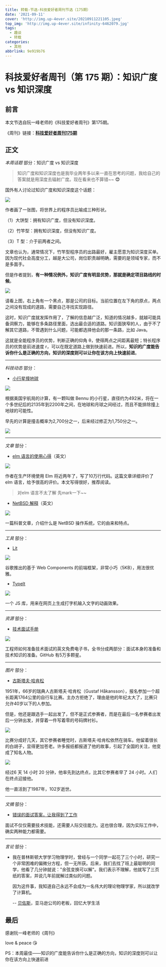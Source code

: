 ```yaml
---
title: 转载-节选-科技爱好者周刊节选（175期）
date: '2021-09-11'
cover: 'http://img.up-4ever.site/20210911221105.jpeg'
top_img: 'http://img.up-4ever.site/infinity-6462079.jpg'
tags:
  - 趣谈
  - 转载
categories:
  - 其他
abbrlink: 9e919b76
---
```

# 科技爱好者周刊（第 175 期）：知识广度 vs 知识深度

## 前言

本文节选自阮一峰老师的《科技爱好者周刊》第175期。

《周刊》链接：**[科技爱好者周刊175期](https://www.ruanyifeng.com/blog/2021/09/weekly-issue-175.html)**

## 正文

*本周话题* 部分：知识广度 vs 知识深度

> 知识广度和知识深度也是我毕业两年多以来一直在思考的问题，我给自己的答案就是用深度去辐射广度。现在看来也不算错~~ **😊**

国外有人讨论过知识广度和知识深度这个话题：

![](http://img.up-4ever.site/20210911220814.jpeg)

作者画了一张图，将世界上的程序员比喻成三种形状。

（1）大饼型：拥有知识广度，但没有知识深度。

（2）竹竿型：拥有知识深度，但没有知识广度。

（3）T 型：介于前两者之间。

文章也认为，通常情况下，竹竿型程序员的出路最好，雇主愿意为知识深度买单。因为现代社会高度分工，越是大公司，岗位职责越明确，需要的是领域专家，而不是多面手。

但是作者提到，**有一种情况例外，知识广度有明显优势，那就是确定项目路线的时候**。

![](http://img.up-4ever.site/20210911221105.jpeg)

请看上图，右上角有一个黑点，那是公司的目标。当前位置在左下角的原点，两点之间没有现成的道路，需要自己寻找实现路径。

这时，知识广度就发挥作用了，了解的信息越广泛，知道的情况越多，就越可能具备洞察力，能够在多条路径里面，选出最合适的道路。知识面狭窄的人，由于不了解其它道路，不管遇到什么问题，可能都选择他会的那一条路，比如 Java。

这就是全能程序员的优势，判断正确的仰角 θ，使得两点之间距离最短；特长程序员的优势是前进速度 r，可以在既定道路上做到快速前进。所以，**知识的广度能告诉你什么是正确的方向，知识的深度则可以让你在该方向上快速前进**。

---

*科技动态* 部分：

- [小行星撞地球](https://news.yahoo.com/nasa-boosts-impact-risk-potentially-220546594.html)

![](http://img.up-4ever.site/20210911221925.jpeg)

根据美国宇航局的计算，有一颗叫做 Bennu 的小行星，直径约为492米，将在一个多世纪后的2135年到2200年之间，在地球和月球之间经过，而且不能排除撞上地球的可能性。

早先的计算是撞击概率为2,700分之一，后来经过修正为1,750分之一。

![](http://img.up-4ever.site/20210911222014.jpeg)

---

*文章* 部分：

- [elm 语言的使用心得](https://engineering.rakuten.today/post/elm-at-rakuten/)（英文）

![](http://img.up-4ever.site/20210911223300.jpeg)

作者在生产环境使用 Elm 将近两年了，写了10万行代码。这篇文章详细评价了 elm 语言，给予很高的评价。本文写得很好，推荐阅读。

> 对elm 语言不太了解 先mark一下~~

- [NetBSD 解释](https://www.makeuseof.com/what-is-netbsd/)（英文）

![](http://img.up-4ever.site/20210911223425.jpeg)

一篇科普文章，介绍什么是 NetBSD 操作系统，它的由来和特点。

---

*工具* 部分：

- [Lit](https://lit.dev/)

![](http://img.up-4ever.site/20210911224716.jpeg)

谷歌推出的基于 Web Components 的前端框架，非常小巧（5KB），用法很优雅。

- [TypeIt](https://typeitjs.com/)

![](http://img.up-4ever.site/20210911224757.jpeg)

一个 JS 库，用来在网页上生成打字机输入文字的动画效果。

---

*资源* 部分：

- [技术面试手册](https://techinterviewhandbook.org/)

![](http://img.up-4ever.site/20210911225016.jpeg)

工程师如何准备技术面试的英文免费电子书，全书分成两部分：面试本身的准备和技术知识的准备。GitHub 有5万多颗星。

---

*图片* 部分：

- [古斯塔夫·哈肯松](https://en.wikipedia.org/wiki/Gustaf_Håkansson)

1951年，66岁的瑞典人古斯塔夫·哈肯松（Gustaf Håkansson），报名参加一个超长距离1764公里的自行车比赛。主办方拒绝了，理由是他的年纪太大了，比赛只允许40岁以下的人参加。

但是，他还是跟选手一起出发了，但不是正式参赛者，而是在最后一名参赛者出发后一分钟出发，并穿着一件写着零的号码牌衬衫。

![](http://img.up-4ever.site/20210911225303.jpeg)

比赛分成好几天，其它参赛者睡觉时，古斯塔夫·哈肯松依然在骑车。他留着很长的白胡子，显得更加苍老。许多报纸都报道了他的故事，引起了全国的关注，他变成了知名人物。

![](http://img.up-4ever.site/20210911225330.jpeg)

经过6 天 14 小时 20 分钟，他率先到达终点，比其它参赛者早了 24 小时。人们在终点迎接他。

他一直活到了1987年，102岁逝世。

---

*文摘* 部分：

- [错误的面试答案，让我得到了工作](https://dewitters.com/i-had-to-give-a-wrong-answer-to-get-the-job/)

面试不仅仅需要技术技能，还需要人际交往能力。这也很合理，因为实际工作中，确实两种能力都需要。

---

*言论* 部分：

- 我在普林斯顿大学学习物理学时，曾经与一个同学一起花了三个小时，研究一个非常困难的偏微分方程，但一无所获。后来，我们去找了班上最聪明的同学，他看了几分钟就说："余弦变换可以解"。我们表示不理解，他就写了三页纸的答案，并说几年前就解过类似的问题。

  因为这件事，我知道自己永远不会成为一名伟大的理论物理学家，所以就改学了计算机。

  -- [贝佐斯](https://get21stnight.com/2021/08/09/difficult-math-is-about-recognizing-patterns-lessons-from-jeff-bezos/)，亚马逊公司的老板，回忆大学生活

## 最后

感谢阮一峰老师的《周刊》

love & peace :kissing_heart:

PS：本周最佳——知识的广度能告诉你什么是正确的方向，知识的深度则可以让你在该方向上快速前进